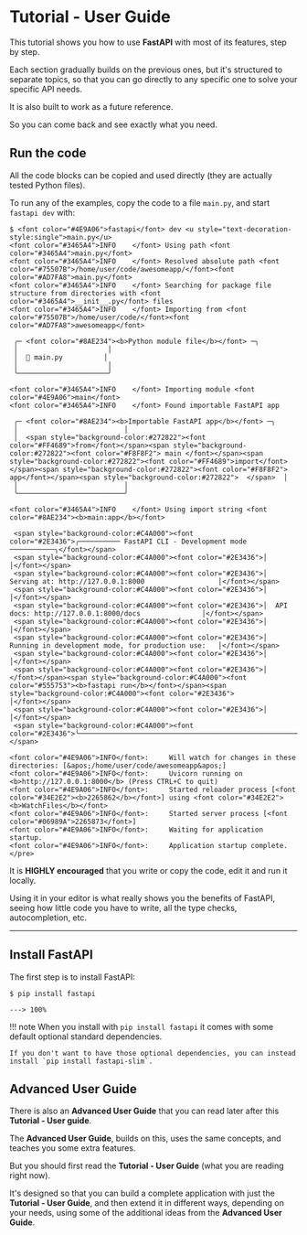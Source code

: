 # Tutorial - User Guide

This tutorial shows you how to use **FastAPI** with most of its features, step by step.

Each section gradually builds on the previous ones, but it's structured to separate topics, so that you can go directly
to any specific one to solve your specific API needs.

It is also built to work as a future reference.

So you can come back and see exactly what you need.

## Run the code

All the code blocks can be copied and used directly (they are actually tested Python files).

To run any of the examples, copy the code to a file `main.py`, and start `fastapi dev` with:

<div class="termy">

```console
$ <font color="#4E9A06">fastapi</font> dev <u style="text-decoration-style:single">main.py</u>
<font color="#3465A4">INFO    </font> Using path <font color="#3465A4">main.py</font>
<font color="#3465A4">INFO    </font> Resolved absolute path <font color="#75507B">/home/user/code/awesomeapp/</font><font color="#AD7FA8">main.py</font>
<font color="#3465A4">INFO    </font> Searching for package file structure from directories with <font color="#3465A4">__init__.py</font> files
<font color="#3465A4">INFO    </font> Importing from <font color="#75507B">/home/user/code/</font><font color="#AD7FA8">awesomeapp</font>

 ╭─ <font color="#8AE234"><b>Python module file</b></font> ─╮
 │                      │
 │  🐍 main.py          │
 │                      │
 ╰──────────────────────╯

<font color="#3465A4">INFO    </font> Importing module <font color="#4E9A06">main</font>
<font color="#3465A4">INFO    </font> Found importable FastAPI app

 ╭─ <font color="#8AE234"><b>Importable FastAPI app</b></font> ─╮
 │                          │
 │  <span style="background-color:#272822"><font color="#FF4689">from</font></span><span style="background-color:#272822"><font color="#F8F8F2"> main </font></span><span style="background-color:#272822"><font color="#FF4689">import</font></span><span style="background-color:#272822"><font color="#F8F8F2"> app</font></span><span style="background-color:#272822">  </span>  │
 │                          │
 ╰──────────────────────────╯

<font color="#3465A4">INFO    </font> Using import string <font color="#8AE234"><b>main:app</b></font>

 <span style="background-color:#C4A000"><font color="#2E3436">╭────────── FastAPI CLI - Development mode ───────────╮</font></span>
 <span style="background-color:#C4A000"><font color="#2E3436">│                                                     │</font></span>
 <span style="background-color:#C4A000"><font color="#2E3436">│  Serving at: http://127.0.0.1:8000                  │</font></span>
 <span style="background-color:#C4A000"><font color="#2E3436">│                                                     │</font></span>
 <span style="background-color:#C4A000"><font color="#2E3436">│  API docs: http://127.0.0.1:8000/docs               │</font></span>
 <span style="background-color:#C4A000"><font color="#2E3436">│                                                     │</font></span>
 <span style="background-color:#C4A000"><font color="#2E3436">│  Running in development mode, for production use:   │</font></span>
 <span style="background-color:#C4A000"><font color="#2E3436">│                                                     │</font></span>
 <span style="background-color:#C4A000"><font color="#2E3436">│  </font></span><span style="background-color:#C4A000"><font color="#555753"><b>fastapi run</b></font></span><span style="background-color:#C4A000"><font color="#2E3436">                                        │</font></span>
 <span style="background-color:#C4A000"><font color="#2E3436">│                                                     │</font></span>
 <span style="background-color:#C4A000"><font color="#2E3436">╰─────────────────────────────────────────────────────╯</font></span>

<font color="#4E9A06">INFO</font>:     Will watch for changes in these directories: [&apos;/home/user/code/awesomeapp&apos;]
<font color="#4E9A06">INFO</font>:     Uvicorn running on <b>http://127.0.0.1:8000</b> (Press CTRL+C to quit)
<font color="#4E9A06">INFO</font>:     Started reloader process [<font color="#34E2E2"><b>2265862</b></font>] using <font color="#34E2E2"><b>WatchFiles</b></font>
<font color="#4E9A06">INFO</font>:     Started server process [<font color="#06989A">2265873</font>]
<font color="#4E9A06">INFO</font>:     Waiting for application startup.
<font color="#4E9A06">INFO</font>:     Application startup complete.
</pre>
```

</div>

It is **HIGHLY encouraged** that you write or copy the code, edit it and run it locally.

Using it in your editor is what really shows you the benefits of FastAPI, seeing how little code you have to write, all
the type checks, autocompletion, etc.

---

## Install FastAPI

The first step is to install FastAPI:

<div class="termy">

```console
$ pip install fastapi

---> 100%
```

</div>

!!! note
When you install with `pip install fastapi` it comes with some default optional standard dependencies.

    If you don't want to have those optional dependencies, you can instead install `pip install fastapi-slim`.

## Advanced User Guide

There is also an **Advanced User Guide** that you can read later after this **Tutorial - User guide**.

The **Advanced User Guide**, builds on this, uses the same concepts, and teaches you some extra features.

But you should first read the **Tutorial - User Guide** (what you are reading right now).

It's designed so that you can build a complete application with just the **Tutorial - User Guide**, and then extend it
in different ways, depending on your needs, using some of the additional ideas from the **Advanced User Guide**.